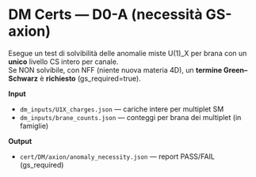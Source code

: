 # DM Certs — D0-A (necessità GS-axion)

Esegue un test di solvibilità delle anomalie miste U(1)_X per brana con un **unico** livello CS intero per canale.  
Se NON solvibile, con NFF (niente nuova materia 4D), un **termine Green–Schwarz** è **richiesto** (gs_required=true).

**Input**
- `dm_inputs/U1X_charges.json` — cariche intere per multiplet SM
- `dm_inputs/brane_counts.json` — conteggi per brana dei multiplet (in famiglie)

**Output**
- `cert/DM/axion/anomaly_necessity.json` — report PASS/FAIL (gs_required)

